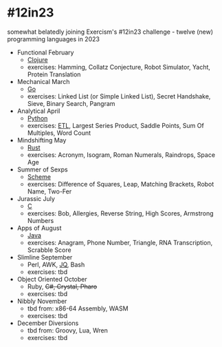 # #12in23

somewhat belatedly joining Exercism's #12in23 challenge - twelve (new) programming languages in 2023

- Functional February
  - [Clojure](clojure.md)
  - exercises: Hamming, Collatz Conjecture, Robot Simulator, Yacht, Protein Translation
- Mechanical March
  - [Go](go.md)
  - exercises: Linked List (or Simple Linked List), Secret Handshake, Sieve, Binary Search, Pangram
- Analytical April
  - [Python](python/)
  - exercises: [ETL](python/etl.py), Largest Series Product, Saddle Points, Sum Of Multiples, Word Count
- Mindshifting May
  - [Rust](rust.md)
  - exercises: Acronym, Isogram, Roman Numerals, Raindrops, Space Age
- Summer of Sexps
  - [Scheme](scheme.md)
  - exercises: Difference of Squares, Leap, Matching Brackets, Robot Name, Two-Fer
- Jurassic July
  - [C](c.md)
  - exercises: Bob, Allergies, Reverse String, High Scores, Armstrong Numbers
- Apps of August
  - [Java](java.md)
  - exercises: Anagram, Phone Number, Triangle, RNA Transcription, Scrabble Score
- Slimline September
  - Perl, AWK, [JQ](jq.md), Bash
  - exercises: tbd
- Object Oriented October
  - Ruby, ~~C#, Crystal, Pharo~~
  - exercises: tbd
- Nibbly November
  - tbd from: x86-64 Assembly, WASM
  - exercises: tbd
- December Diversions
  - tbd from: Groovy, Lua, Wren
  - exercises: tbd
